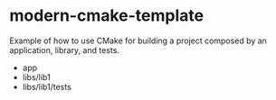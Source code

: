 # modern-cmake-template

Example of how to use CMake for building a project composed by an application, library, and tests.

- app
- libs/lib1
- libs/lib1/tests
